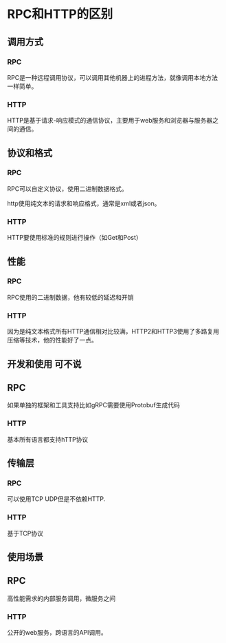 # RPC和HTTP的区别

## 调用方式

### RPC

RPC是一种远程调用协议，可以调用其他机器上的进程方法，就像调用本地方法一样简单。

### HTTP

HTTP是基于请求-响应模式的通信协议，主要用于web服务和浏览器与服务器之间的通信。

## 协议和格式

### RPC

RPC可以自定义协议，使用二进制数据格式。

http使用纯文本的请求和响应格式，通常是xml或者json。

### HTTP

HTTP要使用标准的规则进行操作（如Get和Post）

## 性能

### RPC

RPC使用的二进制数据，他有较低的延迟和开销

### HTTP

因为是纯文本格式所有HTTP通信相对比较满，HTTP2和HTTP3使用了多路复用压缩等技术，他的性能好了一点。

## 开发和使用 可不说

## RPC

如果单独的框架和工具支持比如gRPC需要使用Protobuf生成代码

### HTTP

基本所有语言都支持hTTP协议



## 传输层

### RPC

可以使用TCP UDP但是不依赖HTTP.

### HTTP

基于TCP协议

## 使用场景

## RPC

高性能需求的内部服务调用，微服务之间

### HTTP

公开的web服务，跨语言的API调用。




